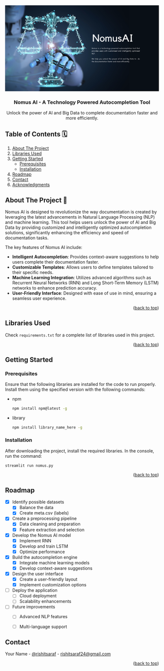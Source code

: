 <!-- PROJECT LOGO -->
<br />
<div align="center">
  <a href="https://github.com/yourusername/nomus-ai">
    <img src="images/banner.png">
  </a>

  <h3 align="center">Nomus AI - A Technology Powered Autocompletion Tool</h3>

  <p align="center">
    Unlock the power of AI and Big Data to complete documentation faster and more efficiently.
    <br />
  </p>
</div>

<!-- TABLE OF CONTENTS -->

## Table of Contents 🗓
<ol>
  <li>
    <a href="#about-the-project">About The Project</a>
  </li>
  <li>
    <a href="#libraries-used">Libraries Used</a>
  </li>
  <li>
    <a href="#getting-started">Getting Started</a>
    <ul>
      <li><a href="#prerequisites">Prerequisites</a></li>
      <li><a href="#installation">Installation</a></li>
    </ul>
  </li>
  <li><a href="#roadmap">Roadmap</a></li>
  <li><a href="#contact">Contact</a></li>
  <li><a href="#acknowledgments">Acknowledgments</a></li>
</ol>

<!-- ABOUT THE PROJECT -->
## About The Project 🚀

Nomus AI is designed to revolutionize the way documentation is created by leveraging the latest advancements in Natural Language Processing (NLP) and machine learning. This tool helps users unlock the power of AI and Big Data by providing customized and intelligently optimized autocompletion solutions, significantly enhancing the efficiency and speed of documentation tasks.

The key features of Nomus AI include:
- **Intelligent Autocompletion**: Provides context-aware suggestions to help users complete their documentation faster.
- **Customizable Templates**: Allows users to define templates tailored to their specific needs.
- **Machine Learning Integration**: Utilizes advanced algorithms such as Recurrent Neural Networks (RNN) and Long Short-Term Memory (LSTM) networks to enhance prediction accuracy.
- **User-Friendly Interface**: Designed with ease of use in mind, ensuring a seamless user experience.

<p align="right">(<a href="#table-of-contents">back to top</a>)</p>

<!-- LIBRARIES USED -->
## Libraries Used

Check `requirements.txt` for a complete list of libraries used in this project.

<p align="right">(<a href="#table-of-contents">back to top</a>)</p>

<!-- GETTING STARTED -->
## Getting Started

### Prerequisites

Ensure that the following libraries are installed for the code to run properly. Install them using the specified version with the following commands:
* npm
  ```sh
  npm install npm@latest -g
  ```
* library
  ```sh
  npm install library_name_here -g
  ```

### Installation

After downloading the project, install the required libraries. In the console, run the command:
```sh
streamlit run nomus.py
```

<p align="right">(<a href="#table-of-contents">back to top</a>)</p>

<!-- ROADMAP -->
## Roadmap

- [x] Identify possible datasets
  - [x] Balance the data
  - [x] Create meta.csv (labels)
- [x] Create a preprocessing pipeline
  - [x] Data cleaning and preparation
  - [x] Feature extraction and selection
- [x] Develop the Nomus AI model
  - [x] Implement RNN
  - [x] Develop and train LSTM
  - [x] Optimize performance
- [x] Build the autocompletion engine
  - [x] Integrate machine learning models
  - [x] Develop context-aware suggestions
- [x] Design the user interface
  - [x] Create a user-friendly layout
  - [x] Implement customization options
- [ ] Deploy the application
  - [ ] Cloud deployment
  - [ ] Scalability enhancements
- [ ] Future improvements
  - [ ] Advanced NLP features
  - [ ] Multi-language support



<!-- CONTACT -->
## Contact

Your Name - [@rishitsaraf](https://github.com/rishitsaraf) - rishitsaraf24@gmail.com


<p align="right">(<a href="#table-of-contents">back to top</a>)</p>

